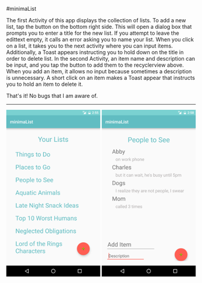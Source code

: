 #minimaList

The first Activity of this app displays the collection of lists. 
To add a new list, tap the button on the bottom right side. This will open a dialog box that prompts you to enter a title for the new list. If you attempt to leave the edittext empty, it calls an error asking you to name your list.
When you click on a list, it takes you to the next activity where you can input items. 
Additionally, a Toast appears instructing you to hold down on the title in order to delete list.
In the second Activity, an item name and description can be input, and you tap the button to add them to the recyclerview above. When you add an item, it allows no input because sometimes a description is unnecessary. 
A short click on an item makes a Toast appear that instructs you to hold an item to delete it. 

That's it! No bugs that I am aware of.

---
  <img src="Screenshot_20160708-145536.png" width="250">
  <img src="Screenshot_20160708-145802.png" width="250">
